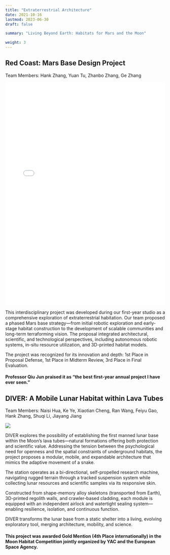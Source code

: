 ```yaml
---
title: "Extraterrestrial Architecture"
date: 2021-10-16
lastmod: 2023-06-30
draft: false

summary: "Living Beyond Earth: Habitats for Mars and the Moon"

weight: 3
---
```



## Red Coast: Mars Base Design Project

Team Members: Hank Zhang, Yuan Tu, Zhanbo Zhang, Ge Zhang

<embed src="/images/project/3/1.pdf" type="application/pdf" width="100%" height="700" />

This interdisciplinary project was developed during our first-year studio as a comprehensive exploration of extraterrestrial habitation. Our team proposed a phased Mars base strategy—from initial robotic exploration and early-stage habitat construction to the development of scalable communities and long-term terraforming vision. The proposal integrated architectural, scientific, and technological perspectives, including autonomous robotic systems, in-situ resource utilization, and 3D-printed habitat models.

The project was recognized for its innovation and depth:
1st Place in Proposal Defense,
1st Place in Midterm Review,
3rd Place in Final Evaluation.

#### Professor Qiu Jun praised it as “the best first-year annual project I have ever seen.”



## DIVER: A Mobile Lunar Habitat within Lava Tubes

Team Members: Naisi Hua, Ke Ye, Xiaotian Cheng, Ran Wang, Feiyu Gao, Hank Zhang, Shuqi Li, Jiayang Jiang

<img src="/images/project/3/2.png" style="max-width:100%"> </img>

DIVER explores the possibility of establishing the first manned lunar base within the Moon’s lava tubes—natural formations offering both protection and scientific value. Addressing the tension between the psychological need for openness and the spatial constraints of underground habitats, the project proposes a modular, mobile, and expandable architecture that mimics the adaptive movement of a snake.

The station operates as a bi-directional, self-propelled research machine, navigating rugged terrain through a tracked suspension system while collecting lunar resources and scientific samples via its responsive skin.

Constructed from shape-memory alloy skeletons (transported from Earth), 3D-printed regolith walls, and crawler-based cladding, each module is equipped with an independent airlock and watertight sealing system—enabling resilience, isolation, and continuous function.

DIVER transforms the lunar base from a static shelter into a living, evolving exploratory tool, merging architecture, mobility, and science.

#### This project was awarded Gold Mention (4th Place internationally) in the Moon Habitat Competition jointly organized by YAC and the European Space Agency.


